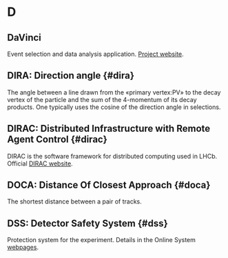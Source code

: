 # D

## DaVinci

Event selection and data analysis application. [Project website](lhcbdoc.web.cern.ch/lhcbdoc/davinci/).

## DIRA: Direction angle {#dira}

The angle between a line drawn from the «primary vertex:PV» to the decay vertex of the particle and the sum of the 4-momentum of its decay products.
One typically uses the cosine of the direction angle in selections.

## DIRAC: Distributed Infrastructure with Remote Agent Control {#dirac}

DIRAC is the software framework for distributed computing used in LHCb.
Official [DIRAC website](http://diracgrid.org/).

## DOCA: Distance Of Closest Approach {#doca}

The shortest distance between a pair of tracks.

## DSS: Detector Safety System {#dss}

Protection system for the experiment.
Details in the Online System [webpages](http://lhcb-comp.web.cern.ch/lhcb-comp/DSS/default.htm).
